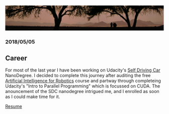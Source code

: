 [HeaderImg]: ./resources/images/sousousvlei_head.png "Trees and Sousousvlei dunes"

![Header Image][HeaderImg]

### 2018/05/05

## Career 

For most of the last year I have been working on Udacity's [Self Driving Car](https://www.udacity.com/course/self-driving-car-engineer-nanodegree--nd013) NanoDegree.  I decided to complete this journey after auditing the free [Artificial Intelligence for Robotics](https://www.udacity.com/course/artificial-intelligence-for-robotics--cs373) course and partway through completeing Udacity's "Intro to Parallel Programming" which is focussed on CUDA.  The anouncement of the SDC nanodegree intrigued me, and I enrolled as soon as I could make time for it. 


[Resume](./resources/resumes/Anthony.Knight.CV.20180506.pdf)
